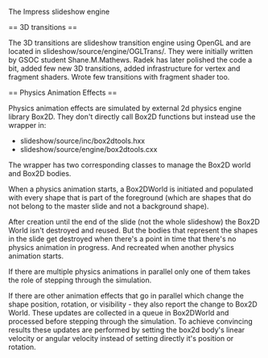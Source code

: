 The Impress slideshow engine

== 3D transitions ==

The 3D transitions are slideshow transition engine using OpenGL and
are located in slideshow/source/engine/OGLTrans/. They were initially
written by GSOC student Shane.M.Mathews. Radek has later polished the
code a bit, added few new 3D transitions, added infrastructure for
vertex and fragment shaders. Wrote few transitions with fragment shader
too.

== Physics Animation Effects ==

Physics animation effects are simulated by external 2d physics engine
library Box2D. They don't directly call Box2D functions but instead
use the wrapper in:
* slideshow/source/inc/box2dtools.hxx
* slideshow/source/engine/box2dtools.cxx

The wrapper has two corresponding classes to manage the Box2D world
and Box2D bodies.

When a physics animation starts, a Box2DWorld is initiated and
populated with every shape that is part of the foreground (which are
shapes that do not belong to the master slide and not a background
shape).

After creation until the end of the slide (not the whole slideshow)
the Box2D World isn't destroyed and reused. But the bodies that
represent the shapes in the slide get destroyed when there's a point
in time that there's no physics animation in progress. And recreated
when another physics animation starts.

If there are multiple physics animations in parallel only one of them
takes the role of stepping through the simulation.

If there are other animation effects that go in parallel which change
the shape position, rotation, or visibility - they also report the
change to Box2D World. These updates are collected in a queue in
Box2DWorld and processed before stepping through the simulation.
To achieve convincing results these updates are performed by setting
the box2d body's linear velocity or angular velocity instead of
setting directly it's position or rotation.
